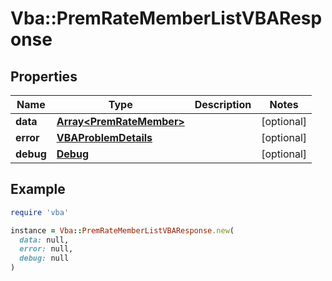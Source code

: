 # Vba::PremRateMemberListVBAResponse

## Properties

| Name | Type | Description | Notes |
| ---- | ---- | ----------- | ----- |
| **data** | [**Array&lt;PremRateMember&gt;**](PremRateMember.md) |  | [optional] |
| **error** | [**VBAProblemDetails**](VBAProblemDetails.md) |  | [optional] |
| **debug** | [**Debug**](Debug.md) |  | [optional] |

## Example

```ruby
require 'vba'

instance = Vba::PremRateMemberListVBAResponse.new(
  data: null,
  error: null,
  debug: null
)
```


